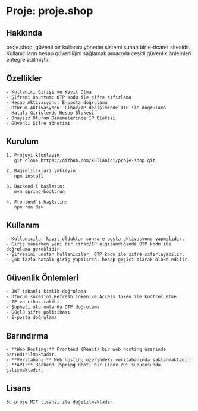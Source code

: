 # Proje: proje.shop

## Hakkında
proje.shop, güvenli bir kullanıcı yönetim sistemi sunan bir e-ticaret sitesidir. Kullanıcıların hesap güvenliğini sağlamak amacıyla çeşitli güvenlik önlemleri entegre edilmiştir.

## Özellikler
```
- Kullanıcı Girişi ve Kayıt Olma
- Şifremi Unuttum: OTP kodu ile şifre sıfırlama
- Hesap Aktivasyonu: E-posta doğrulama
- Oturum Aktivasyonu: Cihaz/IP değişiminde OTP ile doğrulama
- Hatalı Girişlerde Hesap Blokesi
- Onaysız Oturum Denemelerinde IP Blokesi
- Güvenli Şifre Yönetimi
```

## Kurulum
```
1. Projeyi klonlayın:
   git clone https://github.com/kullanici/proje-shop.git

2. Bağımlılıkları yükleyin:
   npm install

3. Backend'i başlatın:
   mvn spring-boot:run

4. Frontend'i başlatın:
   npm run dev
```

## Kullanım
```
- Kullanıcılar kayıt olduktan sonra e-posta aktivasyonu yapmalıdır.
- Giriş yaparken yeni bir cihaz/IP algılandığında OTP kodu ile doğrulama gereklidir.
- Şifresini unutan kullanıcılar, OTP kodu ile şifre sıfırlayabilir.
- Çok fazla hatalı giriş yapılırsa, hesap geçici olarak bloke edilir.
```

## Güvenlik Önlemleri
```
- JWT tabanlı kimlik doğrulama
- Oturum süresini Refresh Token ve Access Token ile kontrol etme
- IP ve cihaz takibi
- Şüpheli oturumlarda OTP doğrulama
- Güçlü şifre politikası
- E-posta doğrulama
```

## Barındırma
```
- **Web Hosting:** Frontend (React) bir web hosting üzerinde barındırılmaktadır.
- **Veritabanı:** Web hosting üzerindeki veritabanında saklanmaktadır.
- **API:** Backend (Spring Boot) bir Linux VDS sunucusunda çalışmaktadır.
```

## Lisans
```
Bu proje MIT lisansı ile dağıtılmaktadır.
```

